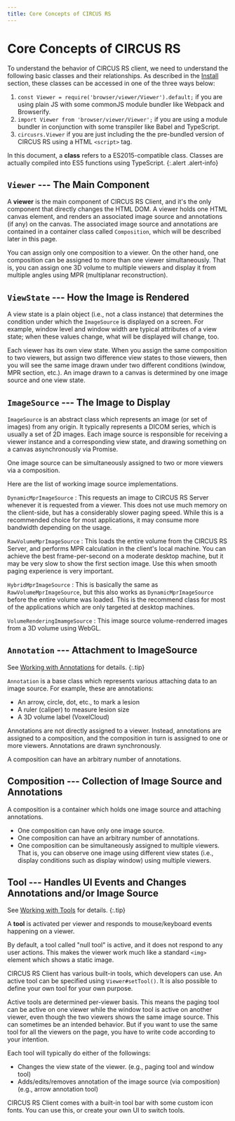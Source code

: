 ```yaml
---
title: Core Concepts of CIRCUS RS
---
```


# Core Concepts of CIRCUS RS

To understand the behavior of CIRCUS RS client, we need to understand the following basic classes and their relationships.
As described in the [Install](install.html) section, these classes can be accessed in one of the three ways below:

1. `const Viewer = require('browser/viewer/Viewer').default;` if you are using plain JS with some commonJS module bundler like Webpack and Browserify.
2. `import Viewer from 'browser/viewer/Viewer';` if you are using a module bundler in conjunction with some transpiler like Babel and TypeScript.
3. `circusrs.Viewer` if you are just including the the pre-bundled version of CIRCUS RS using a HTML `<script>` tag.

In this document, a **class** refers to a ES2015-compatible class. Classes are actually compiled into ES5 functions using TypeScript.
{:.alert .alert-info}

## `Viewer` --- The Main Component

A **viewer** is the main component of CIRCUS RS Client, and it's the only component that directly changes the HTML DOM.
A viewer holds one HTML canvas element, and renders an associated image source and annotations (if any) on the canvas.
The associated image source and annotations are contained in a container class called `Composition`, which will be described later in this page.

You can assign only one composition to a viewer.
On the other hand, one composition can be assigned to more than one viewer simultaneously.
That is, you can assign one 3D volume to multiple viewers and display it from multiple angles using MPR (multiplanar reconstruction).

## `ViewState` --- How the Image is Rendered

A view state is a plain object (i.e., not a class instance) that determines the condition under which the `ImageSource` is displayed on a screen. For example, window level and window width are typical attributes of a view state; when these values change, what will be displayed will change, too.

Each viewer has its own view state. When you assign the same composition to two viewers, but assign two difference view states to those viewers, then you will see the same image drawn under two different conditions (window, MPR section, etc.). An image drawn to a canvas is determined by one image source and one view state.

## `ImageSource` --- The Image to Display

`ImageSource` is an abstract class which represents an image (or set of images) from any origin. It typically represents a DICOM series, which is usually a set of 2D images. Each image source is responsible for receiving a viewer instance and a corresponding view state, and drawing something on a canvas asynchronously via Promise.

One image source can be simultaneously assigned to two or more viewers via a composition.

Here are the list of working image source implementations.

`DynamicMprImageSource`
: This requests an image to CIRCUS RS Server whenever it is requested from a viewer. This does not use much memory on the client-side, but has a considerably slower paging speed. While this is a recommended choice for most applications, it may consume more bandwidth depending on the usage.

`RawVolumeMprImageSource`
: This loads the entire volume from the CIRCUS RS Server, and performs MPR calculation in the client's local machine. You can achieve the best frame-per-second on a moderate desktop machine, but it may be very slow to show the first section image. Use this when smooth paging experience is very important.

`HybridMprImageSource`
: This is basically the same as `RawVolumeMprImageSource`, but this also works as `DynamicMprImageSource` before the entire volume was loaded. This is the recommend class for most of the applications which are only targeted at desktop machines.

`VolumeRenderingImamgeSource`
: This image source volume-renderred images from a 3D volume using WebGL.

## `Annotation` --- Attachment to ImageSource

See [Working with Annotations](annotation.html) for details.
{:.tip}

`Annotation` is a base class which represents various attaching data to an image source. For example, these are annotations:

- An arrow, circle, dot, etc., to mark a lesion
- A ruler (caliper) to measure lesion size
- A 3D volume label (VoxelCloud)

Annotations are not directly assigned to a viewer.
Instead, annotations are assigned to a composition, and the composition in turn is assigned to one or more viewers. Annotations are drawn synchronously.

A composition can have an arbitrary number of annotations.

## Composition --- Collection of Image Source and Annotations

A composition is a container which holds one image source and attaching annotations.

- One composition can have only one image source.
- One composition can have an arbitrary number of annotations.
- One composition can be simultaneously assigned to multiple viewers. That is, you can observe one image using different view states (i.e., display conditions such as display window) using multiple viewers.

## Tool --- Handles UI Events and Changes Annotations and/or Image Source

See [Working with Tools](tool.html) for details.
{:.tip}

A **tool** is activated per viewer and responds to mouse/keyboard events happening on a viewer.

By default, a tool called "null tool" is active, and it does not respond to any user actions.
This makes the viewer work much like a standard `<img>` element which shows a static image.

CIRCUS RS Client has various built-in tools, which developers can use.
An active tool can be specified using `Viewer#setTool()`. It is also possible to define your own tool for your own purpose.

Active tools are determined per-viewer basis.
This means the paging tool can be active on one viewer while the window tool is active on another viewer, even though the two viewers shows the same image source.
This can sometimes be an intended behavior.
But if you want to use the same tool for all the viewers on the page, you have to write code according to your intention.

Each tool will typically do either of the followings:

- Changes the view state of the viewer. (e.g., paging tool and window tool)
- Adds/edits/removes annotation of the image source (via composition) (e.g., arrow annotation tool)

CIRCUS RS Client comes with a built-in tool bar with some custom icon fonts. You can use this, or create your own UI to switch tools.
